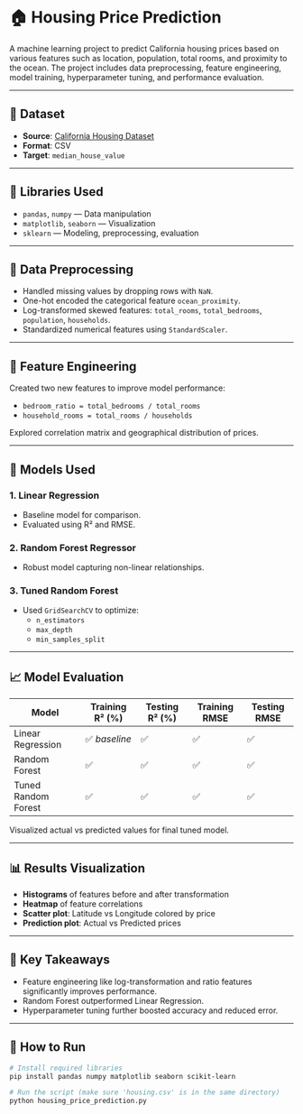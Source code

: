 # 🏠 Housing Price Prediction

A machine learning project to predict California housing prices based on various features such as location, population, total rooms, and proximity to the ocean. The project includes data preprocessing, feature engineering, model training, hyperparameter tuning, and performance evaluation.

---

## 📂 Dataset

- **Source**: [California Housing Dataset](https://www.dcc.fc.up.pt/~ltorgo/Regression/cal_housing.html)
- **Format**: CSV
- **Target**: `median_house_value`

---

## 🧰 Libraries Used

- `pandas`, `numpy` — Data manipulation
- `matplotlib`, `seaborn` — Visualization
- `sklearn` — Modeling, preprocessing, evaluation

---

## 🧼 Data Preprocessing

- Handled missing values by dropping rows with `NaN`.
- One-hot encoded the categorical feature `ocean_proximity`.
- Log-transformed skewed features: `total_rooms`, `total_bedrooms`, `population`, `households`.
- Standardized numerical features using `StandardScaler`.

---

## 🧠 Feature Engineering

Created two new features to improve model performance:
- `bedroom_ratio = total_bedrooms / total_rooms`
- `household_rooms = total_rooms / households`

Explored correlation matrix and geographical distribution of prices.

---

## 🤖 Models Used

### 1. **Linear Regression**
- Baseline model for comparison.
- Evaluated using R² and RMSE.

### 2. **Random Forest Regressor**
- Robust model capturing non-linear relationships.

### 3. **Tuned Random Forest**
- Used `GridSearchCV` to optimize:
  - `n_estimators`
  - `max_depth`
  - `min_samples_split`

---

## 📈 Model Evaluation

| Model               | Training R² (%) | Testing R² (%) | Training RMSE | Testing RMSE |
|--------------------|------------------|----------------|---------------|--------------|
| Linear Regression   | ✅ _baseline_     | ✅              | ✅            | ✅           |
| Random Forest       | ✅                | ✅              | ✅            | ✅           |
| Tuned Random Forest | ✅                | ✅              | ✅            | ✅           |

Visualized actual vs predicted values for final tuned model.

---

## 📊 Results Visualization

- **Histograms** of features before and after transformation
- **Heatmap** of feature correlations
- **Scatter plot**: Latitude vs Longitude colored by price
- **Prediction plot**: Actual vs Predicted prices

---

## 📌 Key Takeaways

- Feature engineering like log-transformation and ratio features significantly improves performance.
- Random Forest outperformed Linear Regression.
- Hyperparameter tuning further boosted accuracy and reduced error.

---

## 🏁 How to Run

```bash
# Install required libraries
pip install pandas numpy matplotlib seaborn scikit-learn

# Run the script (make sure 'housing.csv' is in the same directory)
python housing_price_prediction.py
